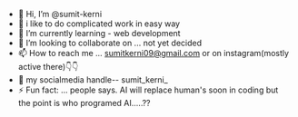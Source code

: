 - 👋 Hi, I’m @sumit-kerni
- 👀 i like to do complicated work in easy way
- 🌱 I’m currently learning - web development
- 💞️ I’m looking to collaborate on ... not yet decided
- 📫 How to reach me ... sumitkerni09@gmail.com or on instagram(mostly active there)👇👇
- 📲 my socialmedia handle-- sumit_kerni_
- ⚡ Fun fact: ... people says. AI will replace human's soon in coding but the point is who programed AI.....?? 

<!---
sumit-kerni/sumit-kerni is a ✨ special ✨ repository because its `README.md` (this file) appears on your GitHub profile.
You can click the Preview link to take a look at your changes.
--->
